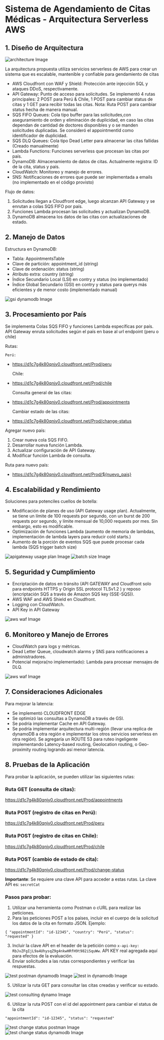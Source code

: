 # Sistema de Agendamiento de Citas Médicas - Arquitectura Serverless AWS

## 1. Diseño de Arquitectura

![architecture Image](support-image-readme/appointmentChallenge.png)

La arquitectura propuesta utiliza servicios serverless de AWS para crear un sistema que es escalable, mantenible y confiable para gendamiento de citas

- AWS Cloudfront con WAF y Shield: Protección ante injección SQL y ataques DDoS, respectivamente.
- API Gateway: Punto de acceso para solicitudes. Se implementó 4 rutas principales: 2 POST para Perú & Chile, 1 POST para cambiar status de citas y 1 GET para recibir todas las citas. Nota: Ruta POST para cambiar status hecha de manera manual.
- SQS FIFO Queues: Cola tipo buffer para las solicitudes,con aseguramiento de orden y eliminación de duplicidad, en caso las citas dependan de cantidad de doctores disponibles y o se manden solicitudes duplicadas. Se consideró el appointmentId como identificador de duplicidad.
- SQS DLQ Queues: Cola tipo Dead Letter para almacenar las citas fallidas (Creado manualmente)
- Lambda Functions: Funciones serverless que procesan las citas por país.
- DynamoDB: Almacenamiento de datos de citas. Actualmente registra: ID de la cita, status y país.
- CloudWatch: Monitoreo y manejo de errores.
- SNS: Notificaciones de errores que puede ser implementada a emails (no implementado en el código provisto)

Flujo de datos:

1. Solicitudes llegan a Cloudfront edge, luego alcanzan API Gateway y se enrutan a colas SQS FIFO por país.
2. Funciones Lambda procesan las solicitudes y actualizan DynamoDB.
3. DynamoDB almacena los datos de las citas con actualizaciones de estado.

## 2. Manejo de Datos

Estructura en DynamoDB:

- Tabla: AppointmentsTable
- Clave de partición: appointment_id (string)
- Clave de ordenación: status (string)
- Atributo extra: country (string)
- Índice Secundario Local (LSI) en contry y status (no implementado)
- Índice Global Secundario (GSI) en contry y status para querys más eficientes y de menor costo (implementado manual)

![gsi dynamodb Image](support-image-readme/country-status-index.png)

## 3. Procesamiento por País

Se implementa Colas SQS FIFO y funciones Lambda específicas por país.
API Gateway enruta solicitudes según el país en base al url endpoint (peru o chile)

Rutas:

    Perú:

- https://d1c7g4k80qnjy0.cloudfront.net/Prod/peru

  Chile:

- https://d1c7g4k80qnjy0.cloudfront.net/Prod/chile

  Consulta general de las citas:

- https://d1c7g4k80qnjy0.cloudfront.net/Prod/appointments

  Cambiar estado de las citas:

- https://d1c7g4k80qnjy0.cloudfront.net/Prod/change-status

Agregar nuevo país:

1. Crear nueva cola SQS FIFO.
2. Desarrollar nueva función Lambda.
3. Actualizar configuración de API Gateway.
4. Modificar función Lambda de consulta.

Ruta para nuevo país:

- https://d1c7g4k80qnjy0.cloudfront.net/Prod/${nuevo_pais}

## 4. Escalabilidad y Rendimiento

Soluciones para potenciles cuellos de botella:

- Modificación de planes de uso (API Gateway usage plan). Actualmente, se tiene un límite de 100 requests por segundo, con un burst de 200 requests por segundo, y límite mensual de 10,000 requests por mes. Sin embargo, esto es modificable.
- Optimización de funciones Lambda (aumento de memoria de lambdas, implementación de lambda layers para reducir cold starts.)
- Aumento de la porción de eventos SQS que puede procesar cada lambda (SQS trigger batch size)

![apigateway usage plan Image](support-image-readme/api-gateway-usage-plan.png)
![batch size Image](support-image-readme/batch-processing-sqs-lambda.png)

## 5. Seguridad y Cumplimiento

- Encriptación de datos en tránsito (API GATEWAY and Cloudfront solo para endpoints HTTPS y Origin SSL protocol TLSv1.2 ) y reposo (encriptación SQS a través de Amazon SQS key (SSE-SQS)).
- AWS WAF and AWS Shield en Cloudfront.
- Logging con CloudWatch.
- API Key in API Gateway

![aws waf Image](support-image-readme/aws-waf.png)

## 6. Monitoreo y Manejo de Errores

- CloudWatch para logs y métricas.
- Dead Letter Queue, cloudwatch alarms y SNS para notificaciones a administradores.
- Potencial mejora(no implementado): Lambda para procesar mensajes de DLQ.

![aws waf Image](support-image-readme/dead-letter-queue-implemented.png)

## 7. Consideraciones Adicionales

Para mejorar la latencia:

- Se implementó CLOUDFRONT EDGE
- Se optimizó las consultas a DynamoDB a través de GSI.
- Se podría implementar Cache en API Gateway.
- Se podría implementar arquitectura multi-región (llevar una replica de dynamoDB a otra región e implementar los otros servicios serverless en otra región).
  Se agregaría un ROUTE 53 para ruteo ingeligente implementando Latency-based routing, Geolocation routing, o Geo-proximity routing logrando así menor latencia.

## 8. Pruebas de la Aplicación

Para probar la aplicación, se pueden utilizar las siguientes rutas:

### Ruta GET (consulta de citas):

https://d1c7g4k80qnjy0.cloudfront.net/Prod/appointments

### Ruta POST (registro de citas en Perú):

https://d1c7g4k80qnjy0.cloudfront.net/Prod/peru

### Ruta POST (registro de citas en Chile):

https://d1c7g4k80qnjy0.cloudfront.net/Prod/chile

### Ruta POST (cambio de estado de cita):

https://d1c7g4k80qnjy0.cloudfront.net/Prod/change-status

**Importante**: Se requiere una clave API para acceder a estas rutas. La clave API es: `secretCat`

### Pasos para probar:

1. Utilizar una herramienta como Postman o cURL para realizar las peticiones.
2. Para las peticiones POST a los países, incluir en el cuerpo de la solicitud los datos de la cita en formato JSON. Ejemplo:

`{
  "appointmentId": "id-12345",
  "country": "Perú",
  "status": "requested"
}`

3. Incluir la clave API en el header de la petición como `x-api-key: RbJvZFgIjL9a4UhysqZ9g4nkwHRfH9t982iSquWw`. API KEY real agregada aquí para efectos de la evaluación.
4. Enviar solicitudes a las rutas correspondientes y verificar las respuestas.

![test postman dynamodb Image](support-image-readme/test-postman-appointment-peru-requested.png)
![test in dynamodb Image](support-image-readme/requested-in-dynamodb.png)

5. Utilizar la ruta GET para consultar las citas creadas y verificar su estado.

![test consulting dynamo Image](support-image-readme/consulting-appointments.png)

6. Utilizar la ruta POST con el id del appointment para cambiar el status de la cita

`"appointmentId": "id-12345",
  "status": "requested"
`

![test change status postman Image](support-image-readme/change-status-postman.png)
![test change status dynamodb Image](support-image-readme/change-status-dynamodb.png)
